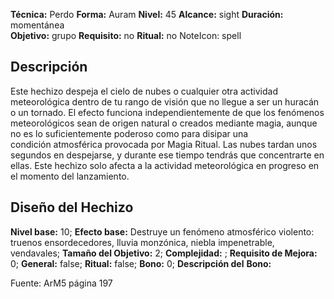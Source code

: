 
**Técnica:** Perdo
**Forma:** Auram
**Nivel:** 45
**Alcance:** sight 
**Duración:** momentánea  
**Objetivo:** grupo
**Requisito:** no
**Ritual:** no
NoteIcon: spell




## Descripción 
<p>Este hechizo despeja el cielo de nubes o cualquier otra actividad meteorológica dentro de tu rango de visión que no llegue a ser un huracán o un tornado. El efecto funciona independientemente de que los fenómenos meteorológicos sean de origen natural o creados mediante magia, aunque no es lo suficientemente poderoso como para disipar una condición atmosférica provocada por Magia Ritual. Las nubes tardan unos segundos en despejarse, y durante ese tiempo tendrás que concentrarte en ellas. Este hechizo solo afecta a la actividad meteorológica en progreso en el momento del lanzamiento.</p>

## Diseño del Hechizo 

**Nivel base:** 10; **Efecto base:** Destruye un fenómeno atmosférico violento: truenos ensordecedores, lluvia monzónica, niebla impenetrable, vendavales;  **Tamaño del **Objetivo:**** 2; **Complejidad:** ; **Requisito de Mejora:** 0; **General:** false; **Ritual:** false; **Bono:** 0; **Descripción del** **Bono:** 

Fuente: ArM5 página 197
